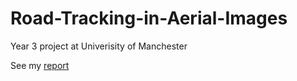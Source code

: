 # Road-Tracking-in-Aerial-Images
Year 3 project at Univerisity of Manchester

See my [report](https://github.com/Zhayu517/Road-Tracking-in-Aerial-Images/blob/main/3rd_Year_Project_Report.pdf)
